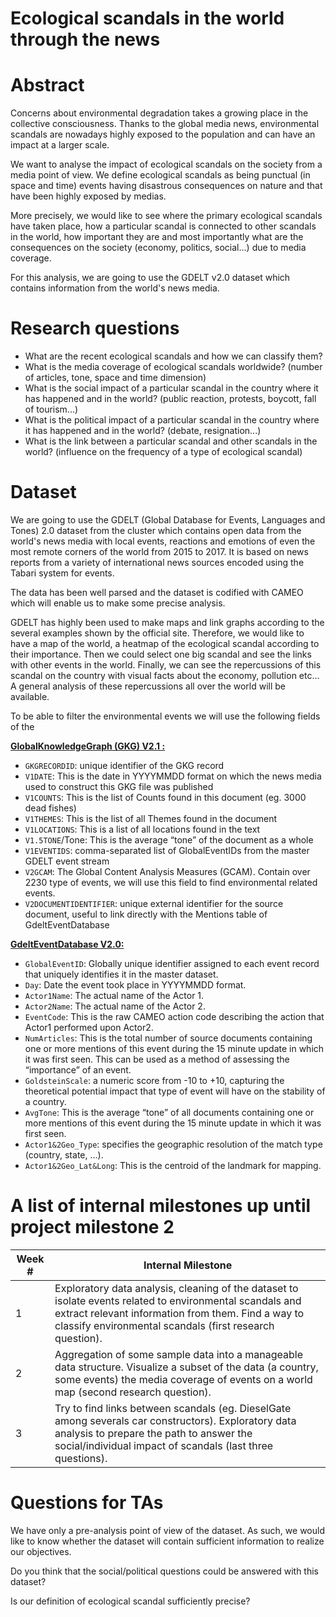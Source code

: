 # **Ecological scandals in the world through the news**

# Abstract
Concerns about environmental degradation takes a growing place in the collective consciousness. Thanks to the global media news, environmental scandals are nowadays highly exposed to the population and can have an impact at a larger scale.

We want to analyse the impact of ecological scandals on the society from a media point of view. We define ecological scandals as being punctual (in space and time) events having disastrous consequences on nature and that have been highly exposed by medias.

More precisely, we would like to see where the primary ecological scandals have taken place, how a particular scandal is connected to other scandals in the world, how important they are and most importantly what are the consequences on the society (economy, politics, social...) due to media coverage.

For this analysis, we are going to use the GDELT v2.0 dataset which contains information from  the world's news media.


# Research questions
- What are the recent ecological scandals and how we can classify them?
- What is the media coverage of ecological scandals worldwide? (number of articles, tone, space and time dimension)
- What is the social impact of a particular scandal in the country where it has happened and in the world? (public reaction, protests, boycott, fall of tourism...)
- What is the political impact of a particular scandal in the country where it has happened and in the world? (debate, resignation...)
- What is the link between a particular scandal and other scandals in the world? (influence on the frequency of a type of ecological scandal)


# Dataset

We are going to use the GDELT (Global Database for Events, Languages and Tones) 2.0 dataset from the cluster which contains open data from the world's news media with local events, reactions and emotions of even the most remote corners of the world from 2015 to 2017. It is based on news reports from a variety of international news sources encoded using the Tabari system for events.

The data has been well parsed and the dataset is codified with CAMEO which will enable us to make some precise analysis.

GDELT has highly been used to make maps and link graphs according to the several examples shown by the official site. Therefore, we would like to have a map of the world, a heatmap of the ecological scandal according to their importance. Then we could select one big scandal and see the links with other events in the world. Finally, we can see the repercussions of this scandal on the country with visual facts about the economy, pollution etc… A general analysis of these repercussions all over the world will be available.


To be able to filter the environmental events we will use the following fields of the 

**[GlobalKnowledgeGraph (GKG) V2.1 :](http://data.gdeltproject.org/documentation/GDELT-Global_Knowledge_Graph_Codebook-V2.1.pdf)**

- ```GKGRECORDID```: unique identifier of the GKG record
- ```V1DATE```: This is the date in YYYYMMDD format on which the news media used to construct this GKG file was published
- ```V1COUNTS```: This is the list of Counts found in this document (eg. 3000 dead fishes)
- ```V1THEMES```: This is the list of all Themes found in the document
- ```V1LOCATIONS```: This is a list of all locations found in the text
- ```V1.5TONE```/Tone: This is the average “tone” of the document as a whole
- ```V1EVENTIDS```: comma-separated list of GlobalEventIDs from the master GDELT event stream
- ```V2GCAM```: The Global Content Analysis Measures (GCAM). Contain over 2230 type of events, we will use this field to find environmental related events.
- ```V2DOCUMENTIDENTIFIER```: unique external identifier for the source document, useful to link directly with the Mentions table of GdeltEventDatabase

**[GdeltEventDatabase V2.0: ](http://data.gdeltproject.org/documentation/GDELT-Event_Codebook-V2.0.pdf)**

- ```GlobalEventID```: Globally unique identifier assigned to each event record that uniquely identifies it in the master dataset.
- ```Day```: Date the event took place in YYYYMMDD format.
- ```Actor1Name```: The actual name of the Actor 1.
- ```Actor2Name```: The actual name of the Actor 2.
- ```EventCode```:  This is the raw CAMEO action code describing the action that Actor1 performed upon Actor2.
- ```NumArticles```: This is the total number of source documents containing one or more mentions of this event during the 15 minute update in which it was first seen. This can be used as a method of assessing the “importance” of an event.
- ```GoldsteinScale```: a numeric score from -10 to +10, capturing the theoretical potential impact that type of event will have on the stability of a country.
- ```AvgTone```: This is the average “tone” of all documents containing one or more mentions of this event during the 15 minute update in which it was first seen.
- ```Actor1&2Geo_Type```: specifies the geographic resolution of the match type (country, state, …).
- ```Actor1&2Geo_Lat&Long```: This is the centroid of the landmark for mapping.


# A list of internal milestones up until project milestone 2
|Week #|Internal Milestone|
|---|---|
|1|Exploratory data analysis, cleaning of the dataset to isolate events related to environmental scandals and extract relevant information from them. Find a way to classify environmental scandals (first research question).|
|2|Aggregation of some sample data into a manageable data structure. Visualize a subset of the data (a country, some events) the media coverage of events on a world map (second research question).|
|3|Try to find links between scandals (eg. DieselGate among severals car constructors). Exploratory data analysis to prepare the path to answer the social/individual impact of scandals (last three questions).|



# Questions for TAs

We have only a pre-analysis point of view of the dataset. As such, we would like to know whether the dataset will contain sufficient information to realize our objectives.

Do you think that the social/political questions could be answered with this dataset?

Is our definition of ecological scandal sufficiently precise?
